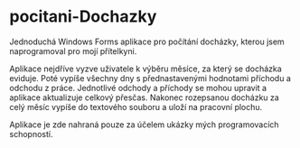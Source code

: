 # pocitani-Dochazky
Jednoduchá Windows Forms aplikace pro počítání docházky, kterou jsem naprogramoval pro mojí přítelkyni.

Aplikace nejdříve vyzve uživatele k výběru měsíce, za který se docházka eviduje. Poté vypíše všechny dny
s přednastavenými hodnotami příchodu a odchodu z práce. Jednotlivé odchody a příchody se mohou upravit
a aplikace aktualizuje celkový přesčas. Nakonec rozepsanou docházku za celý měsíc vypíše do textového
souboru a uloží na pracovní plochu.

Aplikace je zde nahraná pouze za účelem ukázky mých programovacích schopností.
